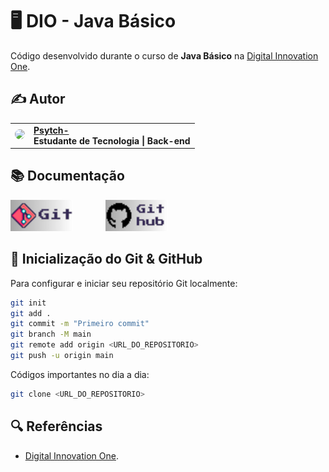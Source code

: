 # 🖥️ DIO - Java Básico

Código desenvolvido durante o curso de **Java Básico** na [Digital Innovation One](https://www.dio.me/).  

## ✍️ Autor  

<table>
  <tr>
    <td><center><img src="https://github.com/Psytch-01/DIO-Java-Basico/blob/main/DALL%C2%B7E%202025-02-11%2019.53.11%20-%20A%20pixel%20art%20avatar%20inspired%20by%20the%20Lich%20from%20Enter%20the%20Gungeon%2C%20but%20with%20human%20features%20resembling%20Julio_%20long%20dark%20brown%20hair%2C%20glasses%2C%20light%20mustach.png" width="85" style="border-radius: 50%;"></center></td>
    <td>
      <strong><a href="https://github.com/Psytch-01">Psytch-</a><br></strong>
      <strong>Estudante de Tecnologia | Back-end </strong>
    </td>
  </tr>
</table>

## 📚 Documentação

<img src="https://raw.githubusercontent.com/Psytch-01/DIO-Java-Basico/main/Assets/1.png" alt="Imagem 1" width="100" style="margin-right: 20px;"/>&nbsp;&nbsp;&nbsp;&nbsp;&nbsp;&nbsp;&nbsp;&nbsp;<img src="https://raw.githubusercontent.com/Psytch-01/DIO-Java-Basico/main/Assets/2.png" alt="Imagem 2" width="100"/>




## 🚀 Inicialização do Git & GitHub
Para configurar e iniciar seu repositório Git localmente:  

```sh
git init
git add .
git commit -m "Primeiro commit"
git branch -M main
git remote add origin <URL_DO_REPOSITORIO>
git push -u origin main

```
Códigos importantes no dia a dia:
```sh 
git clone <URL_DO_REPOSITORIO>

```

## 🔍 Referências 
- [Digital Innovation One](https://www.dio.me/).
